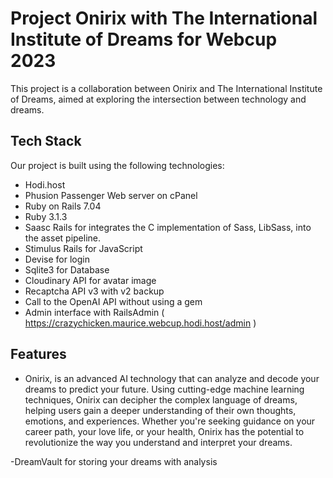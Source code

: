 

# Project Onirix with The International Institute of Dreams for Webcup 2023

This project is a collaboration between Onirix and The International Institute of Dreams, aimed at exploring the intersection between technology and dreams.

## Tech Stack

Our project is built using the following technologies:
- Hodi.host
- Phusion Passenger Web server on cPanel
- Ruby on Rails 7.04
- Ruby 3.1.3
- Saasc Rails for integrates the C implementation of Sass, LibSass, into the asset pipeline.
- Stimulus Rails for JavaScript
- Devise for login
- Sqlite3 for Database
- Cloudinary API for avatar image
- Recaptcha API v3 with v2 backup
- Call to the OpenAI API without using a gem
- Admin interface with RailsAdmin ( https://crazychicken.maurice.webcup.hodi.host/admin )

## Features
- Onirix, is an advanced AI technology that can analyze and decode your dreams to predict your future.
  Using cutting-edge machine learning techniques, Onirix can decipher the complex language of dreams, helping users gain a deeper understanding of their own   thoughts, emotions, and experiences. Whether you're seeking guidance on your career path, your love life, or your health, Onirix has the potential to       revolutionize the way you understand and interpret your dreams.
 
 -DreamVault for storing your  dreams with analysis



